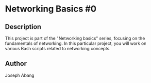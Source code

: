 # Networking Basics #0

## Description

This project is part of the "Networking basics" series, focusing on the fundamentals of networking. In this particular project, you will work on various Bash scripts related to networking concepts.

## Author

Joseph Abang
